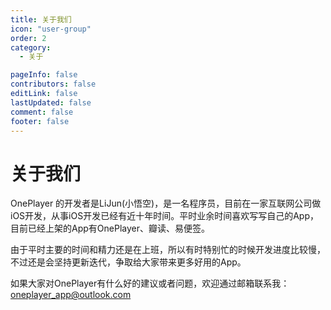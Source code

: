 ```yaml
---
title: 关于我们
icon: "user-group"
order: 2
category:
  - 关于

pageInfo: false
contributors: false
editLink: false
lastUpdated: false
comment: false
footer: false
---
```


# 关于我们

OnePlayer 的开发者是LiJun(小悟空)，是一名程序员，目前在一家互联网公司做iOS开发，从事iOS开发已经有近十年时间。平时业余时间喜欢写写自己的App，目前已经上架的App有OnePlayer、瓣读、易便签。

由于平时主要的时间和精力还是在上班，所以有时特别忙的时候开发进度比较慢，不过还是会坚持更新迭代，争取给大家带来更多好用的App。

如果大家对OnePlayer有什么好的建议或者问题，欢迎通过邮箱联系我：oneplayer_app@outlook.com
